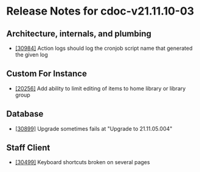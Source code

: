 
# Release Notes for cdoc-v21.11.10-03

## Architecture, internals, and plumbing

- [[30984]](http://bugs.koha-community.org/bugzilla3/show_bug.cgi?id=30984) Action logs should log the cronjob script name that generated the given log

## Custom For Instance

- [[20256]](http://bugs.koha-community.org/bugzilla3/show_bug.cgi?id=20256) Add ability to limit editing of items to home library or library group

## Database

- [[30899]](http://bugs.koha-community.org/bugzilla3/show_bug.cgi?id=30899) Upgrade sometimes fails at "Upgrade to 21.11.05.004"

## Staff Client

- [[30499]](http://bugs.koha-community.org/bugzilla3/show_bug.cgi?id=30499) Keyboard shortcuts broken on several pages


